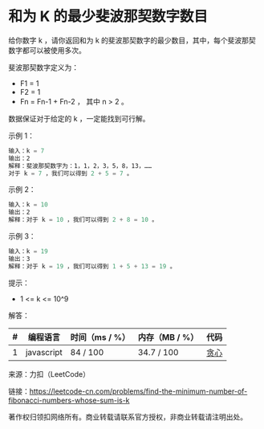 # 和为 K 的最少斐波那契数字数目

给你数字 k ，请你返回和为 k 的斐波那契数字的最少数目，其中，每个斐波那契数字都可以被使用多次。

斐波那契数字定义为：

- F1 = 1
- F2 = 1
- Fn = Fn-1 + Fn-2 ， 其中 n > 2 。

数据保证对于给定的 k ，一定能找到可行解。

示例 1：

``` javascript
输入：k = 7
输出：2
解释：斐波那契数字为：1，1，2，3，5，8，13，……
对于 k = 7 ，我们可以得到 2 + 5 = 7 。
```

示例 2：

``` javascript
输入：k = 10
输出：2
解释：对于 k = 10 ，我们可以得到 2 + 8 = 10 。
```

示例 3：

``` javascript
输入：k = 19
输出：3 
解释：对于 k = 19 ，我们可以得到 1 + 5 + 13 = 19 。
```

提示：

- 1 <= k <= 10^9

解答：

**#**|**编程语言**|**时间（ms / %）**|**内存（MB / %）**|**代码**
--|--|--|--|--
1|javascript|84 / 100|34.7 / 100|[贪心](./javascript/ac_v1.js)

来源：力扣（LeetCode）

链接：https://leetcode-cn.com/problems/find-the-minimum-number-of-fibonacci-numbers-whose-sum-is-k

著作权归领扣网络所有。商业转载请联系官方授权，非商业转载请注明出处。
